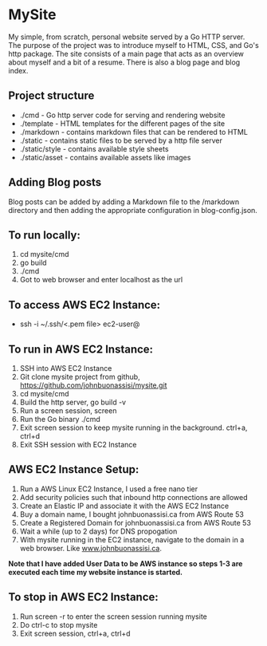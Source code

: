 # MySite

My simple, from scratch, personal website served by a Go HTTP server. The
purpose of the project was to introduce myself to HTML, CSS, and Go's http
package. The site consists of a main page that acts as an overview about myself
and a bit of a resume. There is also a blog page and blog index.

## Project structure

* ./cmd - Go http server code for serving and rendering website
* ./template - HTML templates for the different pages of the site
* ./markdown - contains markdown files that can be rendered to HTML
* ./static - contains static files to be served by a http file server
* ./static/style - contains available style sheets
* ./static/asset - contains available assets like images

## Adding Blog posts

Blog posts can be added by adding a Markdown file to the /markdown directory and then
adding the appropriate configuration in blog-config.json.

## To run locally:
1. cd mysite/cmd
2. go build
3. ./cmd
4. Got to web browser and enter localhost as the url

## To access AWS EC2 Instance:
* ssh -i ~/.ssh/<.pem file> ec2-user@<static ip>

## To run in AWS EC2 Instance:
1. SSH into AWS EC2 Instance
1. Git clone mysite project from github, https://github.com/johnbuonassisi/mysite.git
2. cd mysite/cmd
3. Build the http server, go build -v
4. Run a screen session, screen
5. Run the Go binary ./cmd
6. Exit screen session to keep mysite running in the background. ctrl+a, ctrl+d
7. Exit SSH session with EC2 Instance

## AWS EC2 Instance Setup:
1. Run a AWS Linux EC2 Instance, I used a free nano tier
2. Add security policies such that inbound http connections are allowed
3. Create an Elastic IP and associate it with the AWS EC2 Instance
4. Buy a domain name, I bought johnbuonassisi.ca from AWS Route 53
5. Create a Registered Domain for johnbuonassisi.ca from AWS Route 53
6. Wait a while (up to 2 days) for DNS propogation
7. With mysite running in the EC2 instance, navigate to the domain in a web 
   browser. Like www.johnbuonassisi.ca.

**Note that I have added User Data to be AWS instance so steps 1-3 are executed 
each time my website instance is started.**

## To stop in AWS EC2 Instance:
1. Run screen -r to enter the screen session running mysite
2. Do ctrl-c to stop mysite
3. Exit screen session, ctrl+a, ctrl+d
